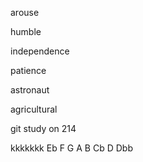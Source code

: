 arouse

humble

independence

patience

astronaut

agricultural

git study on 214  

kkkkkkk
Eb F G A B Cb D Dbb
